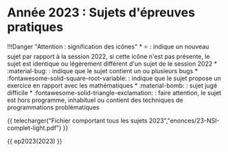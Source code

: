 # Année 2023 : Sujets d'épreuves pratiques


!!!Danger "Attention : signification des icônes"
    * :star: : indique un nouveau sujet par rapport à la session 2022, si cette icône n'est pas présente, le sujet est identique ou légèrement différent d'un sujet de le session 2022
    * <span class='rouge'>:material-bug:</span> : indique que le sujet contient un ou plusieurs bugs
    * :fontawesome-solid-square-root-variable: : indique que le sujet propose un exercice en rapport avec les mathématiques
    * <span class='navy'>:material-bomb:</span> : sujet jugé difficile
    * <span class="orange">:fontawesome-solid-triangle-exclamation:</span> : faire attention, le sujet est hors programme, inhabituel ou contient des techniques de programmations problématiques


{{ telecharger("Fichier comportant tous les sujets 2023","enonces/23-NSI-complet-light.pdf") }}


{{ ep2023(2023) }} 

